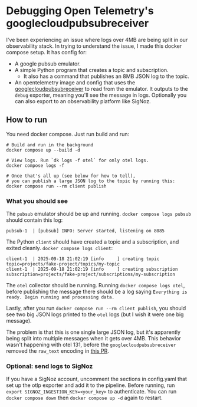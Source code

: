 # Debugging Open Telemetry's googlecloudpubsubreceiver

I've been experiencing an issue where logs over 4MB are being split in our
observability stack. In trying to understand the issue, I made this
docker compose setup. It has config for:

- A google pubsub emulator.
- A simple Python program that creates a topic and subscription.
  - It also has a command that publishes an 8MB JSON log to the topic.
- An opentelemetry image and config that uses the [googlecloudpubsubreceiver](https://github.com/open-telemetry/opentelemetry-collector-contrib/tree/main/receiver/googlecloudpubsubreceiver)
  to read from the emulator. It outputs to the `debug` exporter,
  meaning you'll see the message in logs. Optionally you can also
  export to an observability platform like SigNoz.

## How to run

You need docker compose. Just run build and run:

```
# Build and run in the background
docker compose up --build -d

# View logs. Run `dk logs -f otel` for only otel logs.
docker compose logs -f

# Once that's all up (see below for how to tell),
# you can publish a large JSON log to the topic by running this:
docker compose run --rm client publish
```

### What you should see

The `pubsub` emulator should be up and running. `docker compose logs pubsub`
should contain this log:

```
pubsub-1  | [pubsub] INFO: Server started, listening on 8085
```

The Python `client` should have created a topic and a subscription, and exited
cleanly. `docker compose logs client`:

```
client-1  | 2025-09-18 21:02:19 [info     ] creating topic                 topic=projects/fake-project/topics/my-topic
client-1  | 2025-09-18 21:02:19 [info     ] creating subscription          subscription=projects/fake-project/subscriptions/my-subscription
```

The `otel` collector should be running. Running `docker compose logs otel`,
before publishing the message there should be a log saying
`Everything is ready. Begin running and processing data.`

Lastly, after you run `docker compose run --rm client publish`, 
you should see two big JSON logs printed to the `otel` logs
(but I wish it were one big message).

The problem is that this is one single large JSON log, but it's apparently being split into
multiple messages when it gets over 4MB. This behavior wasn't happening with
otel 131, before the `googlecloudpubsubreceiver` removed the `raw_text` encoding
in [this PR](https://github.com/open-telemetry/opentelemetry-collector-contrib/pull/41813).

### Optional: send logs to SigNoz

If you have a SigNoz account, uncomment the sections in config.yaml
that set up the otlp exporter and add it to the pipeline.
Before running, run `export SIGNOZ_INGESTION_KEY=<your_key>`
to authenticate. You can run `docker compose down` then `docker compose up -d`
again to restart.
